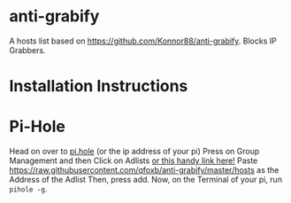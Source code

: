 # anti-grabify
A hosts list based on https://github.com/Konnor88/anti-grabify. Blocks IP Grabbers.
# Installation Instructions 
# Pi-Hole
Head on over to [pi.hole](http://pi.hole/admin/) (or the ip address of your pi)
Press on Group Management and then Click on Adlists [or this handy link here!](http://pi.hole/admin/groups-adlists.php) 
Paste https://raw.githubusercontent.com/qfoxb/anti-grabify/master/hosts as the Address of the Adlist
Then, press add. Now, on the Terminal of your pi, run ```pihole -g```.
